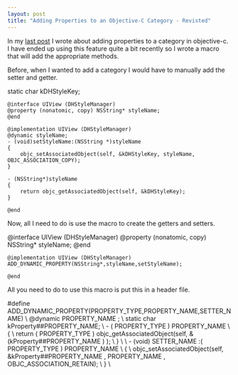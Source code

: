 ```yaml
--- 
layout: post 
title: "Adding Properties to an Objective-C Category - Revisted" 
---
```


In my [last post](/2012/02/12/Adding-Properties-to-an-Objective-C-Category.html) I wrote about adding properties to a category in objective-c. I have ended up using this feature quite a bit recently so I wrote a macro that will add the appropriate methods.

Before, when I wanted to add a category I would have to manually add the setter and getter.

<noscript>
	static char kDHStyleKey;

	@interface UIView (DHStyleManager)
	@property (nonatomic, copy) NSString* styleName;
	@end

	@implementation UIView (DHStyleManager)
	@dynamic styleName;
	- (void)setStyleName:(NSString *)styleName
	{
		objc_setAssociatedObject(self, &kDHStyleKey, styleName, OBJC_ASSOCIATION_COPY);
	}

	- (NSString*)styleName
	{
		return objc_getAssociatedObject(self, &kDHStyleKey);
	}

	@end
</noscript>
<script src="https://gist.github.com/2820879.js?file=Example1.m"></script>
	
Now, all I need to do is use the macro to create the getters and setters.

<noscript>
	@interface UIView (DHStyleManager)
	@property (nonatomic, copy) NSString* styleName;
	@end
	
	@implementation UIView (DHStyleManager)
	ADD_DYNAMIC_PROPERTY(NSString*,styleName,setStyleName);
	
	@end
</noscript>
<script src="https://gist.github.com/2820879.js?file=Example2.m"></script>

All you need to do to use this macro is put this in a header file.

<noscript>
	#define ADD_DYNAMIC_PROPERTY(PROPERTY_TYPE,PROPERTY_NAME,SETTER_NAME) \
	@dynamic PROPERTY_NAME ; \
	static char kProperty##PROPERTY_NAME; \
	- ( PROPERTY_TYPE ) PROPERTY_NAME \
	{ \
		return ( PROPERTY_TYPE ) objc_getAssociatedObject(self, &(kProperty##PROPERTY_NAME ) ); \
	} \
	\
	- (void) SETTER_NAME :( PROPERTY_TYPE ) PROPERTY_NAME \
	{ \
		objc_setAssociatedObject(self, &kProperty##PROPERTY_NAME , PROPERTY_NAME , OBJC_ASSOCIATION_RETAIN); \
	} \
</noscript>
<script src="https://gist.github.com/2820879.js?file=Example3.m"></script>